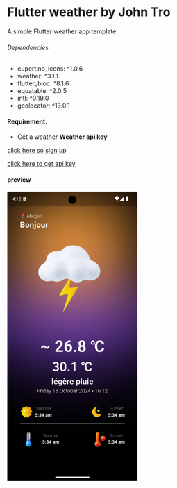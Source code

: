 # Flutter weather by John Tro

A simple Flutter weather app template
###### Dependencies 
- cupertino_icons: ^1.0.6
- weather: ^3.1.1
- flutter_bloc: ^8.1.6
- equatable: ^2.0.5
- intl: ^0.19.0
- geolocator: ^13.0.1

#### Requirement.
- Get a weather **Weather api key**

[click here so sign up](https://home.openweathermap.org/users/sign_up)

[click here to get api key](https://home.openweathermap.org/api_keys)

#### preview    

<img src="https://raw.githubusercontent.com/seniorjean/flutter-weather-app-with-flutter_bloc/refs/heads/master/app-preview.png" width="300px">
